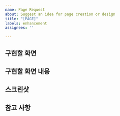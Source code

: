 ```yaml
---
name: Page Request
about: Suggest an idea for page creation or design
title: "[PAGE]"
labels: enhancement
assignees: ''

---
```


구현할 화면
--

구현할 화면 내용
--

스크린샷
--

참고 사항
--

